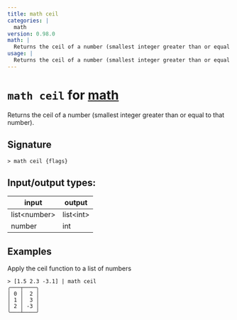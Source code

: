 ```yaml
---
title: math ceil
categories: |
  math
version: 0.98.0
math: |
  Returns the ceil of a number (smallest integer greater than or equal to that number).
usage: |
  Returns the ceil of a number (smallest integer greater than or equal to that number).
---
```

<!-- This file is automatically generated. Please edit the command in https://github.com/nushell/nushell instead. -->

# `math ceil` for [math](/commands/categories/math.md)

<div class='command-title'>Returns the ceil of a number (smallest integer greater than or equal to that number).</div>

## Signature

```> math ceil {flags} ```


## Input/output types:

| input        | output    |
| ------------ | --------- |
| list\<number\> | list\<int\> |
| number       | int       |
## Examples

Apply the ceil function to a list of numbers
```nu
> [1.5 2.3 -3.1] | math ceil
╭───┬────╮
│ 0 │  2 │
│ 1 │  3 │
│ 2 │ -3 │
╰───┴────╯

```
